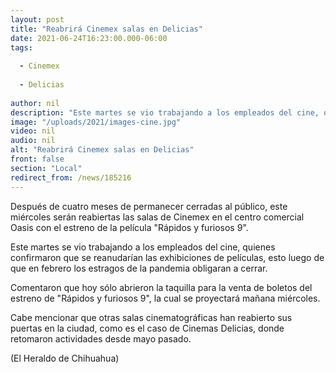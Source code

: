 ```yaml
---
layout: post
title: "Reabrirá Cinemex salas en Delicias"
date: 2021-06-24T16:23:00.000-06:00
tags:
  
  - Cinemex
  
  - Delicias
  
author: nil
description: "Este martes se vio trabajando a los empleados del cine, quienes confirmaron que se reanudarían las exhibiciones de películas"
image: "/uploads/2021/images-cine.jpg"
video: nil
audio: nil
alt: "Reabrirá Cinemex salas en Delicias"
front: false
section: "Local"
redirect_from: /news/185216
---
```


Después de cuatro meses de permanecer cerradas al público, este miércoles serán reabiertas las salas de Cinemex en el centro comercial Oasis con el estreno de la película "Rápidos y furiosos 9".

Este martes se vio trabajando a los empleados del cine, quienes confirmaron que se reanudarían las exhibiciones de películas, esto luego de que en febrero los estragos de la pandemia obligaran a cerrar.

Comentaron que hoy sólo abrieron la taquilla para la venta de boletos del estreno de "Rápidos y furiosos 9", la cual se proyectará mañana miércoles.

Cabe mencionar que otras salas cinematográficas han reabierto sus puertas en la ciudad, como es el caso de Cinemas Delicias, donde retomaron actividades desde mayo pasado.

(El Heraldo de Chihuahua)